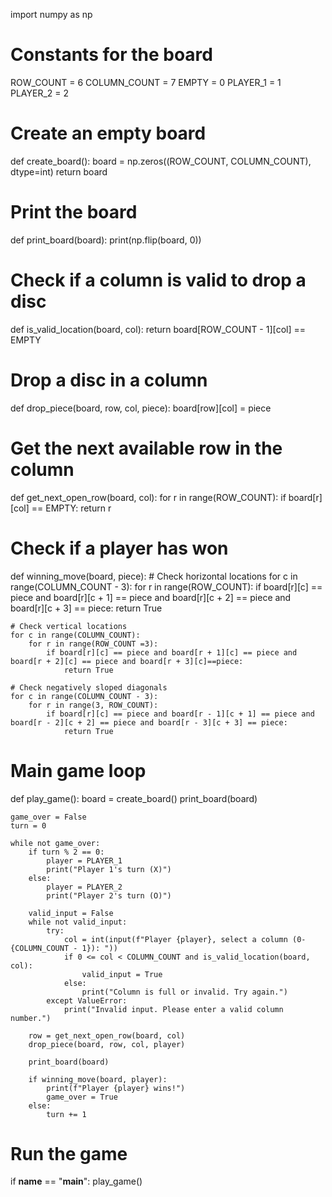 import numpy as np

# Constants for the board
ROW_COUNT = 6
COLUMN_COUNT = 7
EMPTY = 0
PLAYER_1 = 1
PLAYER_2 = 2

# Create an empty board
def create_board():
    board = np.zeros((ROW_COUNT, COLUMN_COUNT), dtype=int)
    return board

# Print the board
def print_board(board):
    print(np.flip(board, 0))

# Check if a column is valid to drop a disc
def is_valid_location(board, col):
    return board[ROW_COUNT - 1][col] == EMPTY

# Drop a disc in a column
def drop_piece(board, row, col, piece):
    board[row][col] = piece

# Get the next available row in the column
def get_next_open_row(board, col):
    for r in range(ROW_COUNT):
        if board[r][col] == EMPTY:
            return r

# Check if a player has won
def winning_move(board, piece):
    # Check horizontal locations
    for c in range(COLUMN_COUNT - 3):
        for r in range(ROW_COUNT):
            if board[r][c] == piece and board[r][c + 1] == piece and board[r][c + 2] == piece and board[r][c + 3] == piece:
                return True

    # Check vertical locations
    for c in range(COLUMN_COUNT):
        for r in range(ROW_COUNT =3):
            if board[r][c] == piece and board[r + 1][c] == piece and board[r + 2][c] == piece and board[r + 3][c]==piece:
                return True

    # Check negatively sloped diagonals
    for c in range(COLUMN_COUNT - 3):
        for r in range(3, ROW_COUNT):
            if board[r][c] == piece and board[r - 1][c + 1] == piece and board[r - 2][c + 2] == piece and board[r - 3][c + 3] == piece:
                return True

# Main game loop
def play_game():
    board = create_board()
    print_board(board)
    
    game_over = False
    turn = 0
    
    while not game_over:
        if turn % 2 == 0:
            player = PLAYER_1
            print("Player 1's turn (X)")
        else:
            player = PLAYER_2
            print("Player 2's turn (O)")

        valid_input = False
        while not valid_input:
            try:
                col = int(input(f"Player {player}, select a column (0-{COLUMN_COUNT - 1}): "))
                if 0 <= col < COLUMN_COUNT and is_valid_location(board, col):
                    valid_input = True
                else:
                    print("Column is full or invalid. Try again.")
            except ValueError:
                print("Invalid input. Please enter a valid column number.")
        
        row = get_next_open_row(board, col)
        drop_piece(board, row, col, player)
        
        print_board(board)

        if winning_move(board, player):
            print(f"Player {player} wins!")
            game_over = True
        else:
            turn += 1

# Run the game
if __name__ == "__main__":
    play_game()
